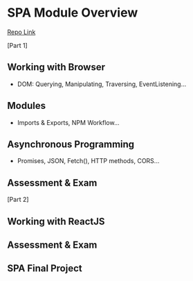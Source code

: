 # SPA Module Overview
[Repo Link](https://github.com/dci-fbw-wd-24-e03/Single-Page-Application-SPA)

[Part 1]

## Working with Browser
- DOM: Querying, Manipulating, Traversing, EventListening...

## Modules
- Imports & Exports, NPM Workflow...

## Asynchronous Programming
- Promises, JSON, Fetch(), HTTP methods, CORS...

## Assessment & Exam

[Part 2]

## Working with ReactJS 

## Assessment & Exam

## SPA Final Project